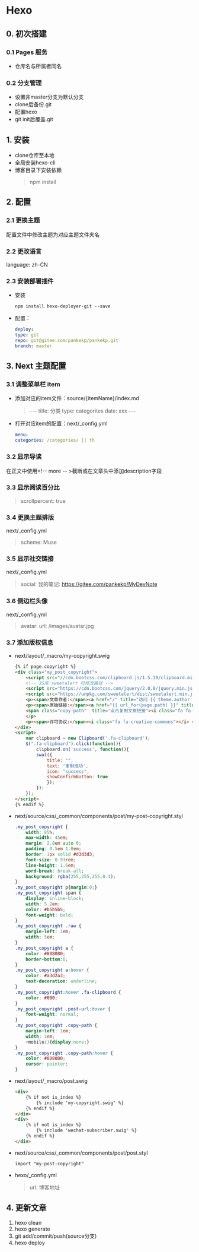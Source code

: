 # Hexo

## 0. 初次搭建

### 0.1 Pages 服务

* 仓库名与所属者同名

### 0.2 分支管理

* 设置非master分支为默认分支
* clone后备份.git
* 配置hexo
* git init后覆盖.git

## 1. 安装

* clone仓库至本地
* 全局安装hexo-cli
* 博客目录下安装依赖
  > npm install

## 2. 配置

### 2.1 更换主题

配置文件中修改主题为对应主题文件夹名

### 2.2 更改语言

language: zh-CN

### 2.3 安装部署插件

* 安装

    ```shell
    npm install hexo-deployer-git --save
    ```

* 配置：

    ```yaml
    deploy:
    type: git
    repo: git@gitee.com:pankekp/pankekp.git
    branch: master
    ```

## 3. Next 主题配置

### 3.1 调整菜单栏 item

* 添加对应的item文件：source/{itemName}/index.md
  > \---
  > title: 分类
  > type: categorites
  > date: xxx
  > \---
* 打开对应item的配置：next/_config.yml

    ```yaml
    menu:
    categories: /categories/ || th
    ```

### 3.2 显示导读

在正文中使用<!-- more -- >截断或在文章头中添加description字段

### 3.3 显示阅读百分比

> scrollpercent: true

### 3.4 更换主题排版

next/_config.yml

> scheme: Muse

### 3.5 显示社交链接

next/_config.yml

> social:
> 我的笔记: https://gitee.com/pankekp/MyDevNote

### 3.6 侧边栏头像

next/_config.yml

> avatar:
> url: /images/avatar.jpg

### 3.7 添加版权信息

* next/layout/_macro/my-copyright.swig

    ```html
    {% if page.copyright %}
    <div class="my_post_copyright">
        <script src="//cdn.bootcss.com/clipboard.js/1.5.10/clipboard.min.js"></script>
        <!-- JS库 sweetalert 可修改路径 -->
        <script src="https://cdn.bootcss.com/jquery/2.0.0/jquery.min.js"></script>
        <script src="https://unpkg.com/sweetalert/dist/sweetalert.min.js"></script>
        <p><span>文章作者:</span><a href="/" title="访问 {{ theme.author }} 的个人博客">{{ theme.author }}</a></p>
        <p><span>原始链接:</span><a href="{{ url_for(page.path) }}" title="{{ page.title }}">{{ page.permalink }}</a>
        <span class="copy-path"  title="点击复制文章链接"><i class="fa fa-clipboard" data-clipboard-text="{{ page.permalink }}"  aria-label="复制成功！"></i></span>
        </p>
        <p><span>许可协议:</span><i class="fa fa-creative-commons"></i> <a rel="license" href="https://creativecommons.org/licenses/by-nc-nd/4.0/" target="_blank" title="Attribution-NonCommercial-NoDerivatives 4.0 International (CC BY-NC-ND 4.0)">署名-非商业性使用-禁止演绎 4.0 国际</a> 转载请保留原文链接及作者。</p>  
    </div>
    <script>
        var clipboard = new Clipboard('.fa-clipboard');
        $(".fa-clipboard").click(function(){
            clipboard.on('success', function(){
            swal({
                title: "",
                text: '复制成功',
                icon: "success",
                showConfirmButton: true
                });
            });
        });  
    </script>
    {% endif %}
    ```

* next/source/css/_common/components/post/my-post-copyright.styl

    ```css
    .my_post_copyright {
        width: 85%;
        max-width: 45em;
        margin: 2.8em auto 0;
        padding: 0.5em 1.0em;
        border: 1px solid #d3d3d3;
        font-size: 0.93rem;
        line-height: 1.6em;
        word-break: break-all;
        background: rgba(255,255,255,0.4);
    }
    .my_post_copyright p{margin:0;}
    .my_post_copyright span {
        display: inline-block;
        width: 5.2em;
        color: #b5b5b5;
        font-weight: bold;
    }
    .my_post_copyright .raw {
        margin-left: 1em;
        width: 5em;
    }
    .my_post_copyright a {
        color: #808080;
        border-bottom:0;
    }
    .my_post_copyright a:hover {
        color: #a3d2a3;
        text-decoration: underline;
    }
    .my_post_copyright:hover .fa-clipboard {
        color: #000;
    }
    .my_post_copyright .post-url:hover {
        font-weight: normal;
    }
    .my_post_copyright .copy-path {
        margin-left: 1em;
        width: 1em;
        +mobile(){display:none;}
    }
    .my_post_copyright .copy-path:hover {
        color: #808080;
        cursor: pointer;
    }
    ```

* next/layout/_macro/post.swig

    ```html
    <div>
        {% if not is_index %}
            {% include 'my-copyright.swig' %}
        {% endif %}
    </div>
    <div>
        {% if not is_index %}
            {% include 'wechat-subscriber.swig' %}
        {% endif %}
    </div>
    ```

* next/source/css/_common/components/post/post.styl

    ```css
    import "my-post-copyright"
    ```

* hexo/_config.yml
  > url: 博客地址

## 4. 更新文章

1. hexo clean
2. hexo generate
3. git add/commit/push(source分支)
4. hexo deploy

